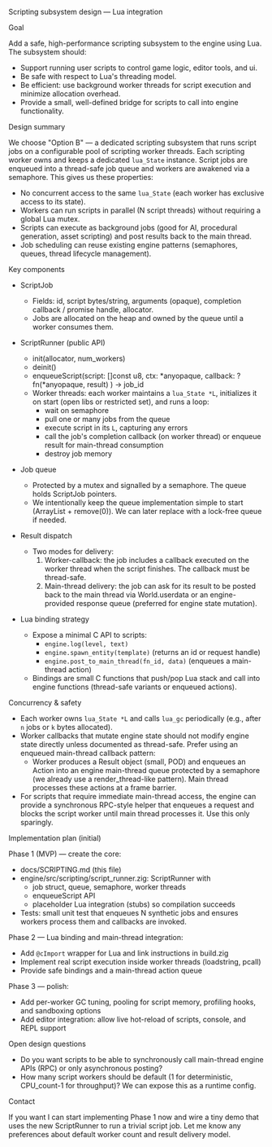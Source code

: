 Scripting subsystem design — Lua integration

Goal

Add a safe, high-performance scripting subsystem to the engine using Lua. The subsystem should:

- Support running user scripts to control game logic, editor tools, and ui.
- Be safe with respect to Lua's threading model.
- Be efficient: use background worker threads for script execution and minimize allocation overhead.
- Provide a small, well-defined bridge for scripts to call into engine functionality.

Design summary

We choose "Option B" — a dedicated scripting subsystem that runs script jobs on a configurable pool of scripting worker threads. Each scripting worker owns and keeps a dedicated `lua_State` instance. Script jobs are enqueued into a thread-safe job queue and workers are awakened via a semaphore. This gives us these properties:

- No concurrent access to the same `lua_State` (each worker has exclusive access to its state).
- Workers can run scripts in parallel (N script threads) without requiring a global Lua mutex.
- Scripts can execute as background jobs (good for AI, procedural generation, asset scripting) and post results back to the main thread.
- Job scheduling can reuse existing engine patterns (semaphores, queues, thread lifecycle management).

Key components

- ScriptJob
  - Fields: id, script bytes/string, arguments (opaque), completion callback / promise handle, allocator.
  - Jobs are allocated on the heap and owned by the queue until a worker consumes them.

- ScriptRunner (public API)
  - init(allocator, num_workers)
  - deinit()
  - enqueueScript(script: []const u8, ctx: *anyopaque, callback: ?fn(*anyopaque, result) ) -> job_id
  - Worker threads: each worker maintains a `lua_State *L`, initializes it on start (open libs or restricted set), and runs a loop:
    - wait on semaphore
    - pull one or many jobs from the queue
    - execute script in its `L`, capturing any errors
    - call the job's completion callback (on worker thread) or enqueue result for main-thread consumption
    - destroy job memory

- Job queue
  - Protected by a mutex and signalled by a semaphore. The queue holds ScriptJob pointers.
  - We intentionally keep the queue implementation simple to start (ArrayList + remove(0)). We can later replace with a lock-free queue if needed.

- Result dispatch
  - Two modes for delivery:
    1) Worker-callback: the job includes a callback executed on the worker thread when the script finishes. The callback must be thread-safe.
    2) Main-thread delivery: the job can ask for its result to be posted back to the main thread via World.userdata or an engine-provided response queue (preferred for engine state mutation).

- Lua binding strategy
  - Expose a minimal C API to scripts:
    - `engine.log(level, text)`
    - `engine.spawn_entity(template)` (returns an id or request handle)
    - `engine.post_to_main_thread(fn_id, data)` (enqueues a main-thread action)
  - Bindings are small C functions that push/pop Lua stack and call into engine functions (thread-safe variants or enqueued actions).

Concurrency & safety

- Each worker owns `lua_State *L` and calls `lua_gc` periodically (e.g., after `n` jobs or `k` bytes allocated).
- Worker callbacks that mutate engine state should not modify engine state directly unless documented as thread-safe. Prefer using an enqueued main-thread callback pattern:
  - Worker produces a Result object (small, POD) and enqueues an Action into an engine main-thread queue protected by a semaphore (we already use a render_thread-like pattern). Main thread processes these actions at a frame barrier.
- For scripts that require immediate main-thread access, the engine can provide a synchronous RPC-style helper that enqueues a request and blocks the script worker until main thread processes it. Use this only sparingly.

Implementation plan (initial)

Phase 1 (MVP) — create the core:
- docs/SCRIPTING.md (this file)
- engine/src/scripting/script_runner.zig: ScriptRunner with
  - job struct, queue, semaphore, worker threads
  - enqueueScript API
  - placeholder Lua integration (stubs) so compilation succeeds
- Tests: small unit test that enqueues N synthetic jobs and ensures workers process them and callbacks are invoked.

Phase 2 — Lua binding and main-thread integration:
- Add `@cImport` wrapper for Lua and link instructions in build.zig
- Implement real script execution inside worker threads (loadstring, pcall)
- Provide safe bindings and a main-thread action queue

Phase 3 — polish:
- Add per-worker GC tuning, pooling for script memory, profiling hooks, and sandboxing options
- Add editor integration: allow live hot-reload of scripts, console, and REPL support

Open design questions

- Do you want scripts to be able to synchronously call main-thread engine APIs (RPC) or only asynchronous posting?
- How many script workers should be default (1 for deterministic, CPU_count-1 for throughput)? We can expose this as a runtime config.


Contact

If you want I can start implementing Phase 1 now and wire a tiny demo that uses the new ScriptRunner to run a trivial script job. Let me know any preferences about default worker count and result delivery model.
